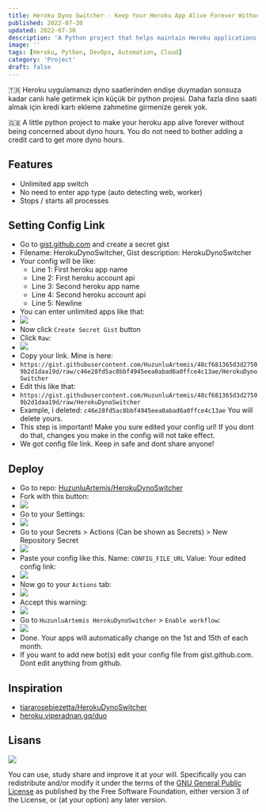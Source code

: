 ```yaml
---
title: Heroku Dyno Switcher - Keep Your Heroku App Alive Forever Without Dyno Hour Limits
published: 2022-07-30
updated: 2022-07-30
description: 'A Python project that helps maintain Heroku applications running continuously by managing dyno hours without requiring a credit card'
image: ''
tags: [Heroku, Python, DevOps, Automation, Cloud]
category: 'Project'
draft: false
---
```


🇹🇷 Heroku uygulamanızı dyno saatlerinden endişe duymadan sonsuza kadar canlı hale getirmek için küçük bir python projesi. Daha fazla dino saati almak için kredi kartı ekleme zahmetine girmenize gerek yok.

🇬🇧 A little python project to make your heroku app alive forever without being concerned about dyno hours. You do not need to bother adding a credit card to get more dyno hours.

## Features

- Unlimited app switch
- No need to enter app type (auto detecting web, worker)
- Stops / starts all processes

## Setting Config Link

- Go to [gist.github.com](https://gist.github.com) and create a secret gist
- Filename: HerokuDynoSwitcher, Gist description: HerokuDynoSwitcher
- Your config will be like:
  - Line 1: First heroku app name
  - Line 2: First heroku account api
  - Line 3: Second heroku app name
  - Line 4: Second heroku account api
  - Line 5: Newline
- You can enter unlimited apps like that:
- ![](https://i.ibb.co/FBHbW5H/181908371-3e89ced0-c639-418a-8507-5a5e5fcfafe7.png)
- Now click `Create Secret Gist` button
- Click `Raw`:
- ![](https://i.ibb.co/m4xbSFx/181908458-b1870588-b7d4-4a3a-8289-f7f5bada3824.png)
- Copy your link. Mine is here:
- `https://gist.githubusercontent.com/HuzunluArtemis/48cf681365d3d27509b2d1daa19d/raw/c46e28fd5ac8bbf4945eea0abad6a0ffce4c13ae/HerokuDynoSwitcher`
- Edit this like that:
- `https://gist.githubusercontent.com/HuzunluArtemis/48cf681365d3d27509b2d1daa19d/raw/HerokuDynoSwitcher`
- Example, i deleted: `c46e28fd5ac8bbf4945eea0abad6a0ffce4c13ae` You will delete yours.
- This step is important! Make you sure edited your config url! If you dont do that, changes you make in the config will not take effect.
- We got config file link. Keep in safe and dont share anyone!

## Deploy

- Go to repo: [HuzunluArtemis/HerokuDynoSwitcher](https://github.com/HuzunluArtemis/HerokuDynoSwitcher)
- Fork with this button:
- ![](https://i.ibb.co/pbMhpcZ/181908627-a099a958-5841-4fc5-bf70-87cfd1b7665b.png)
- Go to your Settings:
- ![](https://i.ibb.co/ZYbSf24/181908664-ae1fc2cb-6c05-4141-b903-9883a28d3529.png)
- Go to your Secrets > Actions (Can be shown as Secrets) > New Repository Secret
- ![](https://i.ibb.co/n187wTS/181908800-f134353b-7072-4f46-9b37-acc7ba03ca4a.png)
- Paste your config like this. Name: `CONFIG_FILE_URL` Value: Your edited config link:
- ![](https://i.ibb.co/0Y36gGC/181908866-e59276d0-3ca1-4478-aea2-5aa365a40f46.png)
- Now go to your `Actions` tab:
- ![](https://i.ibb.co/hRhYGvj/181909231-11eb6260-9141-4adf-8dcf-94112b87e42d.png)
- Accept this warning:
- ![](https://i.ibb.co/qBfP4YN/181909363-4e51e944-87b1-4144-991c-088de393681b.png)
- Go to `HuzunluArtemis HerokuDynoSwitcher` > `Enable workflow`:
- ![](https://i.ibb.co/GMLw6wR/181909559-d3e83259-8a9f-41c9-b8c3-25bcfc1932d2.png)
- Done. Your apps will automatically change on the 1st and 15th of each month.
- If you want to add new bot(s) edit your config file from gist.github.com. Dont edit anything from github.

## Inspiration

- [tiararosebiezetta/HerokuDynoSwitcher](https://github.com/tiararosebiezetta/HerokuDynoSwitcher)
- [heroku.viperadnan.gq/duo](https://heroku.viperadnan.gq/duo)

## Lisans

![](https://www.gnu.org/graphics/gplv3-127x51.png)

You can use, study share and improve it at your will. Specifically you can redistribute and/or modify it under the terms of the [GNU General Public License](https://www.gnu.org/licenses/gpl-3.0.html) as published by the Free Software Foundation, either version 3 of the License, or (at your option) any later version.
